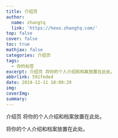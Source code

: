 ```yaml
---
title: 介绍页
author:
  name: zhangtq
  link: 'https://hexo.zhangtq.com/'
top: false
cover: false
toc: true
mathjax: false
categories: 介绍页
tags:
  - 你的标签
excerpt: 介绍页 将你的个人介绍和档案放置在此处。
abbrlink: 591feded
date: 2024-12-11 18:09:29
img:
coverImg:
summary:
---
```


<!--more--> 

介绍页 将你的个人介绍和档案放置在此处。
<!-- more -->
将你的个人介绍和档案放置在此处。